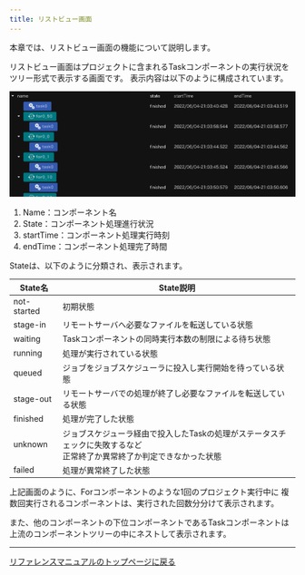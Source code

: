 ```yaml
---
title: リストビュー画面
---
```

本章では、リストビュー画面の機能について説明します。

リストビュー画面はプロジェクトに含まれるTaskコンポーネントの実行状況を
ツリー形式で表示する画面です。
表示内容は以下のように構成されています。

![img](./img/listview.png "workflow_listview")

1. Name：コンポーネント名
1. State：コンポーネント処理進行状況
1. startTime：コンポーネント処理実行時刻
1. endTime：コンポーネント処理完了時間

Stateは、以下のように分類され、表示されます。

| State名 | State説明 |
|----|----|
| not-started | 初期状態 |
| stage-in | リモートサーバへ必要なファイルを転送している状態 |
| waiting | Taskコンポーネントの同時実行本数の制限による待ち状態 |
| running | 処理が実行されている状態 |
| queued | ジョブをジョブスケジューラに投入し実行開始を待っている状態 |
| stage-out | リモートサーバでの処理が終了し必要なファイルを転送している状態 |
| finished | 処理が完了した状態 |
| unknown | ジョブスケジューラ経由で投入したTaskの処理がステータスチェックに失敗するなど<br>正常終了か異常終了か判定できなかった状態 |
| failed | 処理が異常終了した状態 |

上記画面のように、Forコンポーネントのような1回のプロジェクト実行中に
複数回実行されるコンポーネントは、実行された回数分分けて表示されます。

また、他のコンポーネントの下位コンポーネントであるTaskコンポーネントは
上流のコンポーネントツリーの中にネストして表示されます。

--------
[リファレンスマニュアルのトップページに戻る](../index.md)
